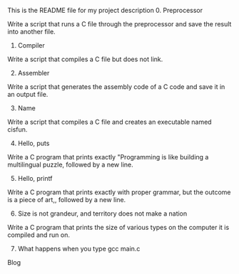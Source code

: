 This is the README file for my project description
0. Preprocessor

Write a script that runs a C file through the preprocessor and save the result into another file.

1. Compiler

Write a script that compiles a C file but does not link.

2. Assembler

Write a script that generates the assembly code of a C code and save it in an output file.

3. Name

Write a script that compiles a C file and creates an executable named cisfun.

4. Hello, puts

Write a C program that prints exactly "Programming is like building a multilingual puzzle, followed by a new line.

5. Hello, printf

Write a C program that prints exactly with proper grammar, but the outcome is a piece of art,, followed by a new line.

6. Size is not grandeur, and territory does not make a nation

Write a C program that prints the size of various types on the computer it is compiled and run on.

7. What happens when you type gcc main.c

Blog


